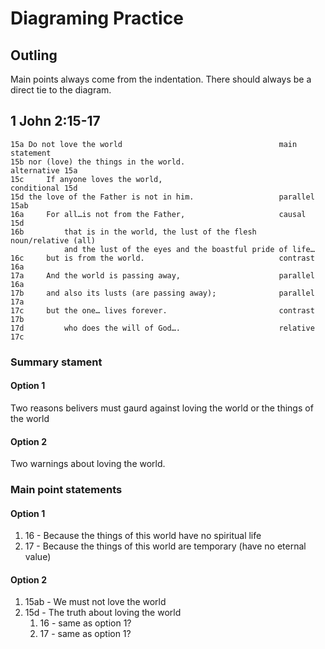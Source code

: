 # Diagraming Practice

## Outling

Main points always come from the indentation. There should always be a direct tie to the diagram. 

## 1 John 2:15-17

```
15a Do not love the world                                   main statement
15b nor (love) the things in the world.                     alternative 15a
15c     If anyone loves the world,                          conditional 15d
15d the love of the Father is not in him.                   parallel 15ab
16a     For all…is not from the Father,                     causal  15d
16b         that is in the world, the lust of the flesh     noun/relative (all)
            and the lust of the eyes and the boastful pride of life…
16c     but is from the world.                              contrast 16a
17a     And the world is passing away, ​​​​​​​​                     parallel 16a
17b     and also its lusts (are passing away);              parallel 17a
17c     but the one… lives forever.                         contrast 17b
17d         who does the will of God….                      relative 17c 
```

### Summary stament

#### Option 1

Two reasons belivers must gaurd against loving the world or the things of the world

#### Option 2

Two warnings about loving the world. 

### Main point statements

#### Option 1

1. 16 - Because the things of this world have no spiritual life
1. 17 - Because the things of this world are temporary (have no eternal value)

#### Option 2

1. 15ab - We must not love the world
1. 15d - The truth about loving the world
    1. 16 - same as option 1?
    1. 17 - same as option 1?
